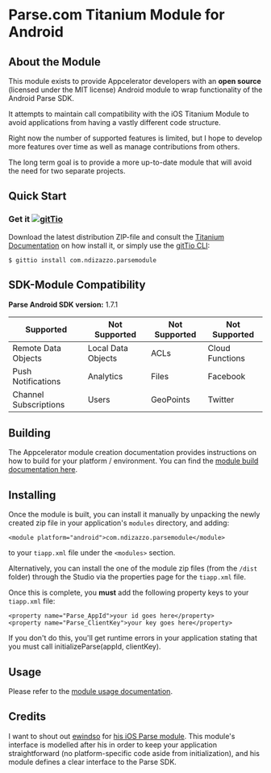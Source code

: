 # Parse.com Titanium Module for Android

## About the Module

This module exists to provide Appcelerator developers with an **open source** (licensed under the MIT license) Android module to wrap functionality of the Android Parse SDK.

It attempts to maintain call compatibility with the iOS Titanium Module to avoid applications from having a vastly different code structure.

Right now the number of supported features is limited, but I hope to develop more features over time as well as manage contributions from others.

The long term goal is to provide a more up-to-date module that will avoid the need for two separate projects.

## Quick Start

### Get it [![gitTio](http://gitt.io/badge.png)](http://gitt.io/component/dk.napp.drawer)
Download the latest distribution ZIP-file and consult the [Titanium Documentation](http://docs.appcelerator.com/titanium/latest/#!/guide/Using_a_Module) on how install it, or simply use the [gitTio CLI](http://gitt.io/cli):

`$ gittio install com.ndizazzo.parsemodule`

## SDK-Module Compatibility

**Parse Android SDK version:** 1.7.1

| Supported             | Not Supported      | Not Supported | Not Supported   |
|-----------------------|--------------------|---------------|-----------------|
| Remote Data Objects   | Local Data Objects | ACLs          | Cloud Functions |
| Push Notifications    | Analytics          | Files         | Facebook        |
| Channel Subscriptions | Users              | GeoPoints     | Twitter         |

## Building

The Appcelerator module creation documentation provides instructions on how to build for your platform / environment. You can find the [module build documentation here](http://docs.appcelerator.com/titanium/3.0/#!/guide/Android_Module_Development_Guide-section-29004945_AndroidModuleDevelopmentGuide-Building).

## Installing

Once the module is built, you can install it manually by unpacking the newly created zip file in your application's `modules` directory, and adding:

    <module platform="android">com.ndizazzo.parsemodule</module>

to your `tiapp.xml` file under the `<modules>` section.

Alternatively, you can install the one of the module zip files (from the `/dist` folder) through the Studio via the properties page for the `tiapp.xml` file.

Once this is complete, you **must** add the following property keys to your `tiapp.xml` file:

    <property name="Parse_AppId">your id goes here</property>
    <property name="Parse_ClientKey">your key goes here</property>

If you don't do this, you'll get runtime errors in your application stating that you must call initializeParse(appId, clientKey).

## Usage

Please refer to the [module usage documentation](documentation/index.md).

## Credits

I want to shout out [ewindso](http://github.com/ewindso) for [his iOS Parse module](https://github.com/ewindso/ios-parse-titanium-module). This module's interface is modelled after his in order to keep your application straightforward (no platform-specific code aside from initialization), and his module defines a clear interface to the Parse SDK.
